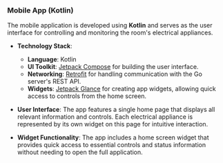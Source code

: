 ### Mobile App (Kotlin)
The mobile application is developed using **Kotlin** and serves as the user interface for controlling and monitoring the room's electrical appliances.

- **Technology Stack**:
    - **Language**: Kotlin
    - **UI Toolkit**: [Jetpack Compose](https://developer.android.com/jetpack/compose) for building the user interface.
    - **Networking**: [Retrofit](https://square.github.io/retrofit/) for handling communication with the Go server's REST API.
    - **Widgets**: [Jetpack Glance](https://developer.android.com/jetpack/compose/glance) for creating app widgets, allowing quick access to controls from the home screen.

- **User Interface**: The app features a single home page that displays all relevant information and controls. Each electrical appliance is represented by its own widget on this page for intuitive interaction.
- **Widget Functionality**: The app includes a home screen widget that provides quick access to essential controls and status information without needing to open the full application.
